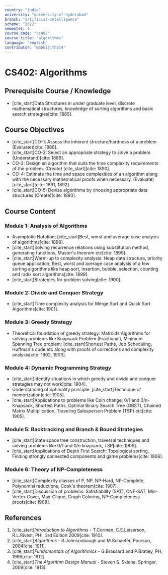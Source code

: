 ```yaml
---
country: "india"
university: "university-of-hyderabad"
branch: "artificial-intelligence"
scheme: "2022"
semester: 1
course_code: "cs402"
course_title: "algorithms"
language: "english"
contributor: "@abhijith314"
---
```


# CS402: Algorithms

## Prerequisite Course / Knowledge
* [cite_start]Data Structures in under graduate level, discrete mathematical structures, knowledge of sorting algorithms and basic search strategies[cite: 1885].

## Course Objectives
* [cite_start]CO-1: Assess the inherent structure/hardness of a problem (Evaluate)[cite: 1888].
* [cite_start]CO-2: Select an appropriate strategy to solve a problem (Understand)[cite: 1889].
* CO-3: Design an algorithm that suits the time complexity requirements of the problem. (Create) [cite_start][cite: 1890].
* CO-4: Estimate the time and space complexities of an algorithm along with the necessary mathematical proofs when necessary. (Evaluate) [cite_start][cite: 1891, 1892].
* [cite_start]CO-5: Devise algorithms by choosing appropriate data structures (Create)[cite: 1893].

## Course Content

### Module 1: Analysis of Algorithms
* Asymptotic Notation; [cite_start]Best, worst and average case analysis of algorithms[cite: 1898].
* [cite_start]Solving recurrence relations using substitution method, generating functions, Master's theorem etc[cite: 1899].
* [cite_start]Warm-up to complexity analysis: Heap data structure, priority queue application, Best, worst and average case analysis of a few sorting algorithms like heap sort, insertion, bubble, selection, counting and radix sort algorithms[cite: 1899].
* [cite_start]Strategies for problem solving[cite: 1900].

### Module 2: Divide and Conquer Strategy
* [cite_start]Time complexity analysis for Merge Sort and Quick Sort Algorithms[cite: 1901].

### Module 3: Greedy Strategy
* Theoretical foundation of greedy strategy: Matroids Algorithms for solving problems like Knapsack Problem (Fractional), Minimum Spanning Tree problem; [cite_start]Shortest Paths, Job Scheduling, Huffman's code etc along with proofs of corrections and complexity analysis[cite: 1902, 1903].

### Module 4: Dynamic Programming Strategy
* [cite_start]Identify situations in which greedy and divide and conquer strategies may not work[cite: 1904].
* Understanding of optimality principle. [cite_start]Technique of memorization[cite: 1905].
* [cite_start]Applications to problems like Coin change, 0/1 and 0/n- Knapsack, Shortest Paths, Optimal Binary Search Tree (OBST), Chained Matrix Multiplication, Traveling Salesperson Problem (TSP) etc[cite: 1905].

### Module 5: Backtracking and Branch & Bound Strategies
* [cite_start]State space tree construction, traversal techniques and solving problems like 0/1 and 0/n knapsack, TSP[cite: 1906].
* [cite_start]Applications of Depth First Search: Topological sorting, Finding strongly connected components and game problems[cite: 1906].

### Module 6: Theory of NP-Completeness
* [cite_start]Complexity classes of P, NP, NP-Hard, NP-Complete, Polynomial reductions, Cook's theorem[cite: 1907].
* [cite_start]Discussion of problems: Satisfiability (SAT), CNF-SAT, Min-Vertex Cover, Max-Clique, Graph Coloring, NP-Completeness proofs[cite: 1908].

## References
1.  [cite_start]*Introduction to Algorithms* - T.Cormen, C.E.Leiserson, R.L.Rivest, PHI, 3rd Edition 2009[cite: 1910].
2.  [cite_start]*Algorithms* - R.Johnsonbaugh and M.Schaefer, Pearson, 2004[cite: 1911].
3.  [cite_start]*Fundamentals of Algorithmics* - G.Brassard and P.Bratley, PH, 1996[cite: 1912].
4.  [cite_start]*The Algorithm Design Manual* - Steven S. Skiena, Springer, 2009[cite: 1913].